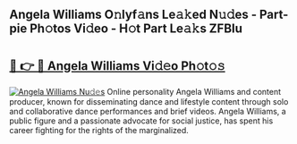 ## Angela Williams O𝚗lyf𝚊ns Le𝚊𝚔ed N𝚞𝚍es - Part-pie Ph𝚘tos Vi𝚍eo - H𝚘t Part Le𝚊𝚔s ZFBIu

# <h2><a href="http://hf162n.feru.top/?c=Angela+Williams">🔗 👉 🔴 Angela Williams Vi𝚍𝚎o Ph𝚘t𝚘𝚜</a></h2>

[![Angela Williams Nu𝚍𝚎s](https://i.imgur.com/0TWrTi3.gif)](http://hf162n.feru.top/?c=Angela+Williams)
Online personality Angela Williams and content producer, known for disseminating dance and lifestyle content through solo and collaborative dance performances and brief videos. Angela Williams, a public figure and a passionate advocate for social justice, has spent his career fighting for the rights of the marginalized. 
